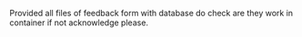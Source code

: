 Provided all files of feedback form with database
do check are they work in container
if not acknowledge please.
